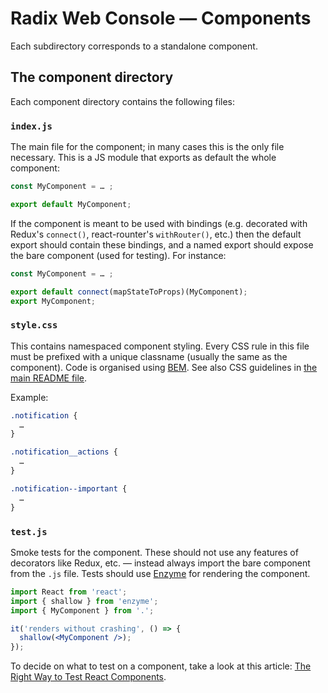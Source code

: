 # Radix Web Console — Components

Each subdirectory corresponds to a standalone component.

## The component directory

Each component directory contains the following files:

### `index.js`

The main file for the component; in many cases this is the only file necessary.
This is a JS module that exports as default the whole component:

```js
const MyComponent = … ;

export default MyComponent;
```

If the component is meant to be used with bindings (e.g. decorated with Redux's
`connect()`, react-rounter's `withRouter()`, etc.) then the default export
should contain these bindings, and a named export should expose the bare
component (used for testing). For instance:

```js
const MyComponent = … ;

export default connect(mapStateToProps)(MyComponent);
export MyComponent;
```
### `style.css`

This contains namespaced component styling. Every CSS rule in this file must be
prefixed with a unique classname (usually the same as the component). Code is
organised using [BEM](https://css-tricks.com/bem-101/). See also CSS guidelines
in [the main README file](../../README.md#CSS).

Example:

```css
.notification {
  …
}

.notification__actions {
  …
}

.notification--important {
  …
}
```

### `test.js`

Smoke tests for the component. These should not use any features of decorators
like Redux, etc. — instead always import the bare component from the `.js` file.
Tests should use [Enzyme](http://airbnb.io/enzyme/) for rendering the component.

```jsx
import React from 'react';
import { shallow } from 'enzyme';
import { MyComponent } from '.';

it('renders without crashing', () => {
  shallow(<MyComponent />);
});
```

To decide on what to test on a component, take a look at this article:
[The Right Way to Test React Components](https://medium.freecodecamp.org/the-right-way-to-test-react-components-548a4736ab22).

